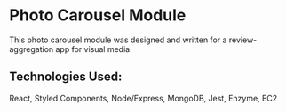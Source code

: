 # Photo Carousel Module

This photo carousel module was designed and written for a review-aggregation app for visual media.

## Technologies Used:

React, Styled Components, Node/Express, MongoDB, Jest, Enzyme, EC2
